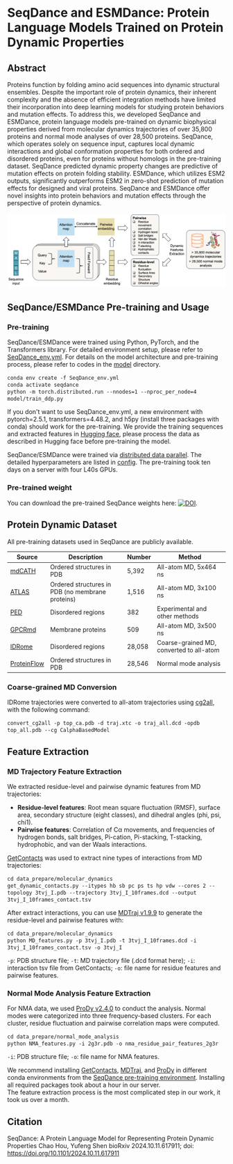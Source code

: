 # SeqDance and ESMDance: Protein Language Models Trained on Protein Dynamic Properties


## Abstract
Proteins function by folding amino acid sequences into dynamic structural ensembles. Despite the important role of protein dynamics, their inherent complexity and the absence of efficient integration methods have limited their incorporation into deep learning models for studying protein behaviors and mutation effects. To address this, we developed SeqDance and ESMDance, protein language models pre-trained on dynamic biophysical properties derived from molecular dynamics trajectories of over 35,800 proteins and normal mode analyses of over 28,500 proteins. SeqDance, which operates solely on sequence input, captures local dynamic interactions and global conformation properties for both ordered and disordered proteins, even for proteins without homologs in the pre-training dataset. SeqDance predicted dynamic property changes are predictive of mutation effects on protein folding stability. ESMDance, which utilizes ESM2 outputs, significantly outperforms ESM2 in zero-shot prediction of mutation effects for designed and viral proteins. SeqDance and ESMDance offer novel insights into protein behaviors and mutation effects through the perspective of protein dynamics.


![SeqDance Pre-training Diagram](image/SeqDance_pretraining.png "Diagram of SeqDance Pre-training")


## SeqDance/ESMDance Pre-training and Usage
### Pre-training
SeqDance/ESMDance were trained using Python, PyTorch, and the Transformers library. For detailed environment setup, please refer to [SeqDance_env.yml](SeqDance_env.yml). For details on the model architecture and pre-training process, please refer to codes in the [model](./model/) directory.
```
conda env create -f SeqDance_env.yml
conda activate seqdance
python -m torch.distributed.run --nnodes=1 --nproc_per_node=4 model/train_ddp.py
```
If you don't want to use SeqDance_env.yml, a new environment with pytorch=2.5.1, transformers=4.48.2, and h5py (install three packages with conda) should work for the pre-training. We provide the training sequences and extracted features in [Hugging face](https://huggingface.co/datasets/ChaoHou/protein_dynamic_properties), please process the data as described in Hugging face before pre-training the model.

SeqDance/ESMDance were trained via [distributed data parallel](https://pytorch.org/tutorials/intermediate/ddp_tutorial.html). The detailed hyperparameters are listed in [config](./model/config.py). The pre-training took ten days on a server with four L40s GPUs. 



### Pre-trained weight
You can download the pre-trained SeqDance weights here: [![DOI](https://zenodo.org/badge/DOI/10.5281/zenodo.13909695.svg)](https://doi.org/10.5281/zenodo.13909695). 


## Protein Dynamic Dataset
All pre-training datasets used in SeqDance are publicly available. 


| Source         | Description                                      | Number  | Method                            |
|----------------|--------------------------------------------------|---------|------------------------------------|
| [mdCATH](https://huggingface.co/datasets/compsciencelab/mdCATH)  | Ordered structures in PDB | 5,392   | All-atom MD, 5x464 ns              |
| [ATLAS](https://www.dsimb.inserm.fr/ATLAS/index.html)  | Ordered structures in PDB (no membrane proteins) | 1,516   | All-atom MD, 3x100 ns              |
| [PED](https://proteinensemble.org/)              | Disordered regions                             | 382     | Experimental and other methods     |
| [GPCRmd](https://www.gpcrmd.org/)               | Membrane proteins                              | 509     | All-atom MD, 3x500 ns              |
| [IDRome](https://github.com/KULL-Centre/_2023_Tesei_IDRome)       | Disordered regions                             | 28,058  | Coarse-grained MD, converted to all-atom |
| [ProteinFlow](https://github.com/adaptyvbio/ProteinFlow)          | Ordered structures in PDB                      | 28,546  | Normal mode analysis               |


### Coarse-grained MD Conversion
IDRome trajectories were converted to all-atom trajectories using [cg2all](https://github.com/huhlim/cg2all), with the following command:  
```
convert_cg2all -p top_ca.pdb -d traj.xtc -o traj_all.dcd -opdb top_all.pdb --cg CalphaBasedModel
```

## Feature Extraction
### MD Trajectory Feature Extraction
We extracted residue-level and pairwise dynamic features from MD trajectories:

- **Residue-level features**: Root mean square fluctuation (RMSF), surface area, secondary structure (eight classes), and dihedral angles (phi, psi, chi1).
- **Pairwise features**: Correlation of Cα movements, and frequencies of hydrogen bonds, salt bridges, Pi-cation, Pi-stacking, T-stacking, hydrophobic, and van der Waals interactions.

[GetContacts](https://getcontacts.github.io/) was used to extract nine types of interactions from MD trajectories:

```
cd data_prepare/molecular_dynamics
get_dynamic_contacts.py --itypes hb sb pc ps ts hp vdw --cores 2 --topology 3tvj_I.pdb --trajectory 3tvj_I_10frames.dcd --output 3tvj_I_10frames_contact.tsv
```


After extract interactions, you can use [MDTraj v1.9.9](https://www.mdtraj.org/) to generate the residue-level and pairwise features with:
```
cd data_prepare/molecular_dynamics
python MD_features.py -p 3tvj_I.pdb -t 3tvj_I_10frames.dcd -i 3tvj_I_10frames_contact.tsv -o 3tvj_I
```
`-p`: PDB structure file; `-t`: MD trajectory file (.dcd format here); `-i`: interaction tsv file from GetContacts; `-o`: file name for residue features and pairwise features.


### Normal Mode Analysis Feature Extraction
For NMA data, we used [ProDy v2.4.0](http://www.bahargroup.org/prody/index.html) to conduct the analysis. Normal modes were categorized into three frequency-based clusters. For each cluster, residue fluctuation and pairwise correlation maps were computed.  
```
cd data_prepare/normal_mode_analysis
python NMA_features.py -i 2g3r.pdb -o nma_residue_pair_features_2g3r
```
`-i`: PDB structure file; `-o`: file name for NMA features.

We recommend installing [GetContacts](https://getcontacts.github.io/), [MDTraj](https://www.mdtraj.org/), and [ProDy](http://www.bahargroup.org/prody/index.html) in different conda environments from the [SeqDance pre-training environment](SeqDance_env.yml). Installing all required packages took about a hour in our server.  
The feature extraction process is the most complicated step in our work, it took us over a month.


## Citation
SeqDance: A Protein Language Model for Representing Protein Dynamic Properties
Chao Hou, Yufeng Shen
bioRxiv 2024.10.11.617911; doi: https://doi.org/10.1101/2024.10.11.617911
